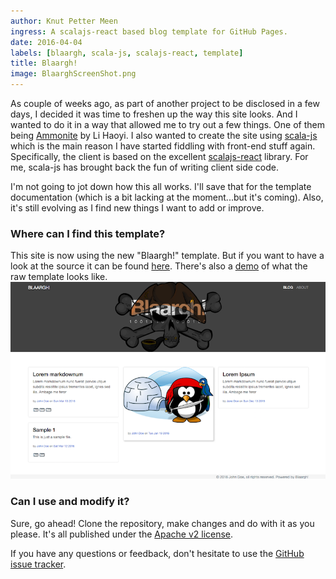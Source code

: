 ```yaml
---
author: Knut Petter Meen
ingress: A scalajs-react based blog template for GitHub Pages.
date: 2016-04-04
labels: [blaargh, scala-js, scalajs-react, template]
title: Blaargh!
image: BlaarghScreenShot.png
---
```


As couple of weeks ago, as part of another project to be disclosed in a few days, I decided it was time to freshen up the way this site looks. And I wanted to do it in a way that allowed me to try out a few things. One of them being [Ammonite](http://www.lihaoyi.com/Ammonite/) by Li Haoyi. I also wanted to create the site using [scala-js](http://scala-js.org) which is the main reason I have started fiddling with front-end stuff again. Specifically, the client is based on the excellent [scalajs-react](https://github.com/japgolly/scalajs-react) library. For me, scala-js has brought back the fun of writing client side code.

I'm not going to jot down how this all works. I'll save that for the template documentation (which is a bit lacking at the moment...but it's coming). Also, it's still evolving as I find new things I want to add or improve.

### Where can I find this template?

This site is now using the new "Blaargh!" template. But if you want to have a look at the source it can be found [here](https://github.com/kpmeen/blaargh). There's also a  [demo](https://scalytica.net/blaargh) of what the raw template looks like.
![Blaargh! demo screen shot](BlaarghScreenShot.png)


### Can I use and modify it?

Sure, go ahead! Clone the repository, make changes and do with it as you please. It's all published under the [Apache v2 license](http://www.apache.org/licenses/LICENSE-2.0).

If you have any questions or feedback, don't hesitate to use the [GitHub issue tracker](https://github.com/kpmeen/blaargh/issues).
